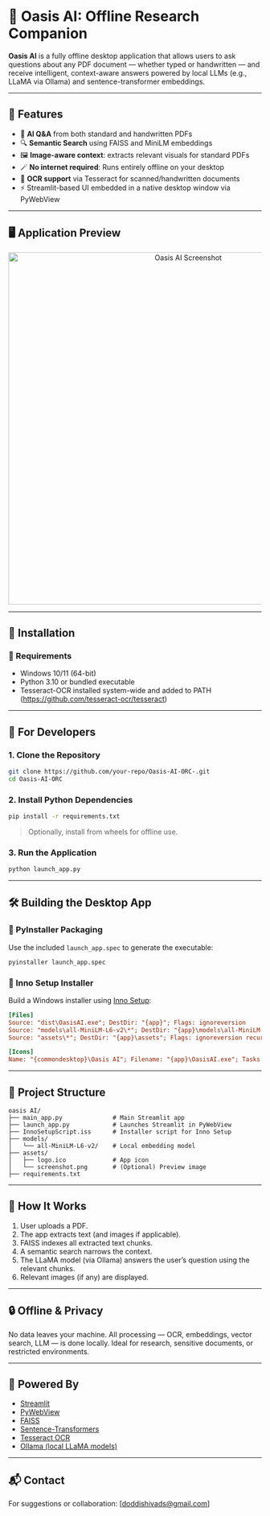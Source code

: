
# 📄 Oasis AI: Offline Research Companion

**Oasis AI** is a fully offline desktop application that allows users to ask questions about any PDF document — whether typed or handwritten — and receive intelligent, context-aware answers powered by local LLMs (e.g., LLaMA via Ollama) and sentence-transformer embeddings.

---

## 🚀 Features

- 🧠 **AI Q&A** from both standard and handwritten PDFs
- 🔍 **Semantic Search** using FAISS and MiniLM embeddings
- 🖼️ **Image-aware context**: extracts relevant visuals for standard PDFs
- 🪄 **No internet required**: Runs entirely offline on your desktop
- 🧾 **OCR support** via Tesseract for scanned/handwritten documents
- ⚡ Streamlit-based UI embedded in a native desktop window via PyWebView

---

## 🖥️ Application Preview

<p align="center">
  <img src="assets/screenshot.png" alt="Oasis AI Screenshot" width="700">
</p>

---

## 🧰 Installation

### 💾 Requirements

- Windows 10/11 (64-bit)
- Python 3.10 or bundled executable
- Tesseract-OCR installed system-wide and added to PATH (https://github.com/tesseract-ocr/tesseract)

---

## 🔧 For Developers

### 1. Clone the Repository

```bash
git clone https://github.com/your-repo/Oasis-AI-ORC-.git
cd Oasis-AI-ORC
````

### 2. Install Python Dependencies

```bash
pip install -r requirements.txt
```

> Optionally, install from wheels for offline use.

### 3. Run the Application

```bash
python launch_app.py
```

---

## 🛠️ Building the Desktop App

### 🔨 PyInstaller Packaging

Use the included `launch_app.spec` to generate the executable:

```bash
pyinstaller launch_app.spec
```

### 🧾 Inno Setup Installer

Build a Windows installer using [Inno Setup](http://www.jrsoftware.org/isinfo.php):

```ini
[Files]
Source: "dist\OasisAI.exe"; DestDir: "{app}"; Flags: ignoreversion
Source: "models\all-MiniLM-L6-v2\*"; DestDir: "{app}\models\all-MiniLM-L6-v2"; Flags: ignoreversion recursesubdirs
Source: "assets\*"; DestDir: "{app}\assets"; Flags: ignoreversion recursesubdirs

[Icons]
Name: "{commondesktop}\Oasis AI"; Filename: "{app}\OasisAI.exe"; Tasks: desktopicon
```

---

## 📁 Project Structure

```
oasis AI/
├── main_app.py              # Main Streamlit app
├── launch_app.py            # Launches Streamlit in PyWebView
├── InnoSetupScript.iss      # Installer script for Inno Setup
├── models/
│   └── all-MiniLM-L6-v2/    # Local embedding model
├── assets/
│   ├── logo.ico             # App icon
│   └── screenshot.png       # (Optional) Preview image
├── requirements.txt
```

---

## 🤖 How It Works

1. User uploads a PDF.
2. The app extracts text (and images if applicable).
3. FAISS indexes all extracted text chunks.
4. A semantic search narrows the context.
5. The LLaMA model (via Ollama) answers the user’s question using the relevant chunks.
6. Relevant images (if any) are displayed.

---

## 🔒 Offline & Privacy

No data leaves your machine. All processing — OCR, embeddings, vector search, LLM — is done locally. Ideal for research, sensitive documents, or restricted environments.

---

## 🧠 Powered By

* [Streamlit](https://streamlit.io)
* [PyWebView](https://pywebview.flowrl.com/)
* [FAISS](https://github.com/facebookresearch/faiss)
* [Sentence-Transformers](https://www.sbert.net/)
* [Tesseract OCR](https://github.com/tesseract-ocr)
* [Ollama (local LLaMA models)](https://ollama.com)

---

## 📬 Contact

For suggestions or collaboration: \[[doddishivads@gmail.com](mailto:doddishivads@gmail.com)]


